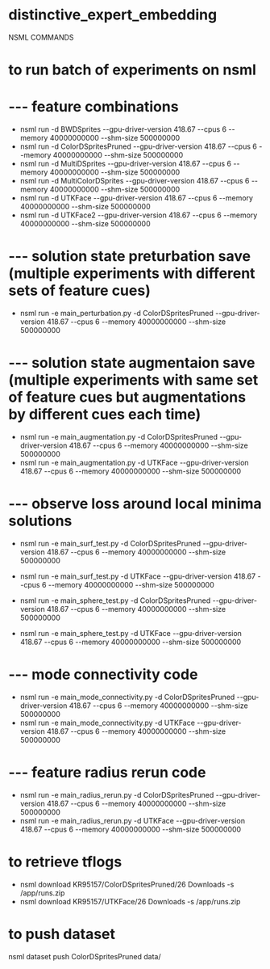 # distinctive_expert_embedding

NSML COMMANDS


# to run batch of experiments on nsml

# --- feature combinations
- nsml run -d BWDSprites --gpu-driver-version 418.67 --cpus 6 --memory 40000000000 --shm-size 500000000
- nsml run -d ColorDSpritesPruned --gpu-driver-version 418.67 --cpus 6 --memory 40000000000 --shm-size 500000000
- nsml run -d MultiDSprites --gpu-driver-version 418.67 --cpus 6 --memory 40000000000 --shm-size 500000000
- nsml run -d MultiColorDSprites --gpu-driver-version 418.67 --cpus 6 --memory 40000000000 --shm-size 500000000
- nsml run -d UTKFace --gpu-driver-version 418.67 --cpus 6 --memory 40000000000 --shm-size 500000000
- nsml run -d UTKFace2 --gpu-driver-version 418.67 --cpus 6 --memory 40000000000 --shm-size 500000000


# --- solution state preturbation save (multiple experiments with different sets of feature cues)
- nsml run -e main_perturbation.py -d ColorDSpritesPruned --gpu-driver-version 418.67 --cpus 6 --memory 40000000000 --shm-size 500000000

# --- solution state augmentaion save (multiple experiments with same set of feature cues but augmentations by different cues each time)
- nsml run -e main_augmentation.py -d ColorDSpritesPruned --gpu-driver-version 418.67 --cpus 6 --memory 40000000000 --shm-size 500000000
- nsml run -e main_augmentation.py -d UTKFace --gpu-driver-version 418.67 --cpus 6 --memory 40000000000 --shm-size 500000000


# --- observe loss around local minima solutions
- nsml run -e main_surf_test.py -d ColorDSpritesPruned --gpu-driver-version 418.67 --cpus 6 --memory 40000000000 --shm-size 500000000
- nsml run -e main_surf_test.py -d UTKFace --gpu-driver-version 418.67 --cpus 6 --memory 40000000000 --shm-size 500000000


- nsml run -e main_sphere_test.py -d ColorDSpritesPruned --gpu-driver-version 418.67 --cpus 6 --memory 40000000000 --shm-size 500000000
- nsml run -e main_sphere_test.py -d UTKFace --gpu-driver-version 418.67 --cpus 6 --memory 40000000000 --shm-size 500000000


# --- mode connectivity code

- nsml run -e main_mode_connectivity.py -d ColorDSpritesPruned --gpu-driver-version 418.67 --cpus 6 --memory 40000000000 --shm-size 500000000
- nsml run -e main_mode_connectivity.py -d UTKFace --gpu-driver-version 418.67 --cpus 6 --memory 40000000000 --shm-size 500000000

# --- feature radius rerun code

- nsml run -e main_radius_rerun.py -d ColorDSpritesPruned --gpu-driver-version 418.67 --cpus 6 --memory 40000000000 --shm-size 500000000
- nsml run -e main_radius_rerun.py -d UTKFace --gpu-driver-version 418.67 --cpus 6 --memory 40000000000 --shm-size 500000000


# to retrieve tflogs 							  
- nsml download KR95157/ColorDSpritesPruned/26 Downloads -s /app/runs.zip
- nsml download KR95157/UTKFace/26 Downloads -s /app/runs.zip


# to push dataset
nsml dataset push ColorDSpritesPruned data/


